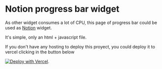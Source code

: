 # Notion progress bar widget

As other widget consumes a lot of CPU, this page of progress bar could be used as [Notion](https://www.notion.com) widget.

It's simple, only an html + javascript file.

If you don't have any hosting to deploy this proyect, you could deploy it to vercel clicking in the button below

[![Deploy with Vercel](https://vercel.com/button)](https://vercel.com/new/git/external?repository-url=https%3A%2F%2Fgithub.com%2Fpablodmv%2Fsome-progress-bar).
